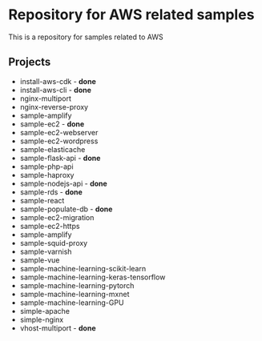 # Repository for AWS related samples

This is a repository for samples related to AWS


## Projects
- install-aws-cdk - **done**
- install-aws-cli - **done**
- nginx-multiport
- nginx-reverse-proxy
- sample-amplify
- sample-ec2 - **done**
- sample-ec2-webserver
- sample-ec2-wordpress
- sample-elasticache
- sample-flask-api - **done**
- sample-php-api
- sample-haproxy
- sample-nodejs-api - **done**
- sample-rds - **done**
- sample-react
- sample-populate-db - **done**
- sample-ec2-migration
- sample-ec2-https
- sample-amplify
- sample-squid-proxy
- sample-varnish
- sample-vue
- sample-machine-learning-scikit-learn
- sample-machine-learning-keras-tensorflow
- sample-machine-learning-pytorch
- sample-machine-learning-mxnet
- sample-machine-learning-GPU
- simple-apache
- simple-nginx
- vhost-multiport - **done**